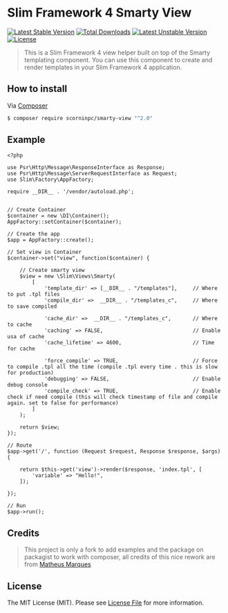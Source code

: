 # Slim Framework 4 Smarty View

[![Latest Stable Version](http://poser.pugx.org/scorninpc/smarty-view/v)](https://packagist.org/packages/scorninpc/smarty-view) 
[![Total Downloads](http://poser.pugx.org/scorninpc/smarty-view/downloads)](https://packagist.org/packages/scorninpc/smarty-view) 
[![Latest Unstable Version](http://poser.pugx.org/scorninpc/smarty-view/v/unstable)](https://packagist.org/packages/scorninpc/smarty-view) 
[![License](http://poser.pugx.org/scorninpc/smarty-view/license)](https://packagist.org/packages/scorninpc/smarty-view) 

> This is a Slim Framework 4 view helper built on top of the Smarty templating component. You can use this component to create and render templates in your Slim Framework 4 application.

## How to install

Via [Composer](https://getcomposer.org/)

```bash
$ composer require scorninpc/smarty-view "^2.0"
```

## Example

```
<?php

use Psr\Http\Message\ResponseInterface as Response;
use Psr\Http\Message\ServerRequestInterface as Request;
use Slim\Factory\AppFactory;

require __DIR__ . '/vendor/autoload.php';


// Create Container
$container = new \DI\Container();
AppFactory::setContainer($container);

// Create the app
$app = AppFactory::create();

// Set view in Container
$container->set("view", function($container) {

	// Create smarty view
	$view = new \Slim\Views\Smarty(
		[
			'template_dir' => [__DIR__ . "/templates"],		// Where to put .tpl files
			'compile_dir' =>  __DIR__ . "/templates_c",		// Where to save compiled

			'cache_dir' =>  __DIR__ . "/templates_c",		// Where to cache
			'caching' => FALSE,								// Enable usa of cache
			'cache_lifetime' => 4600,						// Time for cache

			'force_compile' => TRUE,						// Force to compile .tpl all the time (compile .tpl every time . this is slow for production)
			'debugging' => FALSE,							// Enable debug console
			'compile_check' => TRUE,						// Enable check if need compile (this will check timestamp of file and compile again. set to false for performance)
		]
	);

	return $view;
});

// Route
$app->get('/', function (Request $request, Response $response, $args) {

	return $this->get('view')->render($response, 'index.tpl', [
		'variable' => "Hello!",
	]);
	
});

// Run
$app->run();

```

## Credits

> This project is only a fork to add examples and the package on packagist to work with composer, all credits of this nice rework are from [Matheus Marques](https://github.com/mathmarques)

## License

The MIT License (MIT). Please see [License File](LICENSE.md) for more information.
